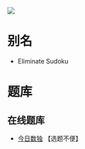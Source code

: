 ![](https://cn.sudoku.today/pic/04/eliminate/70442_496131.png)

# 别名
- Eliminate Sudoku

# 题库

## 在线题库
- [今日数独](https://cn.sudoku.today/g-eliminate-sudoku/) 【选题不便】
